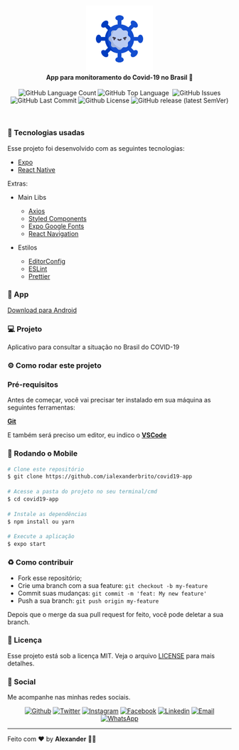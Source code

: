 <h4 align="center">
<img src="src/assets/logo@3x.png" width="150px" /><br>
 <b>App para monitoramento do Covid-19 no Brasil</b> 🦠
</h4>
<p align="center">
  <img alt="GitHub Language Count" src="https://img.shields.io/github/languages/count/ialexanderbrito/covid19-app?style=flat-square" />
  <img alt="GitHub Top Language" src="https://img.shields.io/github/languages/top/ialexanderbrito/covid19-app?style=flat-square" />
  <img alt="" src="https://img.shields.io/github/repo-size/ialexanderbrito/covid19-app?style=flat-square" />
  <img alt="GitHub Issues" src="https://img.shields.io/github/issues/ialexanderbrito/covid19-app?style=flat-square" />
  <img alt="GitHub Last Commit" src="https://img.shields.io/github/last-commit/ialexanderbrito/covid19-app?style=flat-square" />
  <img alt="Github License" src="https://img.shields.io/github/license/ialexanderbrito/covid19-app?style=flat-square" />
  <img alt="GitHub release (latest SemVer)" src="https://img.shields.io/github/v/release/ialexanderbrito/covid19-app?style=flat-square">
   
</p>

<br>

### :rocket: Tecnologias usadas

Esse projeto foi desenvolvido com as seguintes tecnologias:

- [Expo](https://expo.io/)
- [React Native](https://reactnative.dev/)

Extras:

- Main Libs
  - [Axios](https://github.com/axios/axios)
  - [Styled Components](https://styled-components.com/)
  - [Expo Google Fonts](https://github.com/expo/google-fonts)
  - [React Navigation](https://reactnavigation.org/)
  
- Estilos

  - [EditorConfig](https://editorconfig.org/)
  - [ESLint](https://eslint.org/)
  - [Prettier](https://prettier.io/)

### 📱 App

[Download para Android](https://github.com/ialexanderbrito/covid19-app/releases/tag/1.0.0)

### 💻 Projeto

Aplicativo para consultar a situação no Brasil do COVID-19

### ⚙ Como rodar este projeto

### Pré-requisitos

Antes de começar, você vai precisar ter instalado em sua máquina as seguintes ferramentas:

<b>[Git](https://git-scm.com)</b>

E também será preciso um editor, eu indico o <b>[VSCode](https://code.visualstudio.com/)</b>

### 🧭 Rodando o Mobile

```bash
# Clone este repositório
$ git clone https://github.com/ialexanderbrito/covid19-app

# Acesse a pasta do projeto no seu terminal/cmd
$ cd covid19-app

# Instale as dependências
$ npm install ou yarn

# Execute a aplicação
$ expo start

```

### :recycle: Como contribuir

- Fork esse repositório;
- Crie uma branch com a sua feature: `git checkout -b my-feature`
- Commit suas mudanças: `git commit -m 'feat: My new feature'`
- Push a sua branch: `git push origin my-feature`

Depois que o merge da sua pull request for feito, você pode deletar a sua branch.

### :memo: Licença

Esse projeto está sob a licença MIT. Veja o arquivo [LICENSE](LICENSE) para mais detalhes.

### 📱 Social

Me acompanhe nas minhas redes sociais.

<p align="center">

   <a href="https://github.com/ialexanderbrito" target="_blank" >
    <img alt="Github" src="https://img.shields.io/badge/-Github-lightgrey?style=flat-square&logo=Github&logoColor=white"></a> 
    
 <a href="https://twitter.com/ialexanderbrito" target="_blank" > 
     <img alt="Twitter" src="https://img.shields.io/badge/-Twitter-9cf?style=flat-square&logo=Twitter&logoColor=white"></a> 
  
  <a href="https://instagram.com/ialexanderbrito" target="_blank" >
    <img alt="Instagram" src="https://img.shields.io/badge/-Instagram-ff2b8e?style=flat-square&logo=Instagram&logoColor=white"></a> 
  
  <a href="https://facebook.com/ialexanderbrito" target="_blank" >
    <img alt="Facebook" src="https://img.shields.io/badge/-Facebook-blue?style=flat-square&logo=Facebook&logoColor=white"></a> 

  <a href="https://www.linkedin.com/in/ialexanderbrito/" target="_blank" >
    <img alt="Linkedin" src="https://img.shields.io/badge/-Linkedin-blue?style=flat-square&logo=Linkedin&logoColor=white"></a> 
  
  <a href="mailto:ialexanderbrito@gmail.com" target="_blank" >
    <img alt="Email" src="https://img.shields.io/badge/-Email-c14438?style=flat-square&logo=Gmail&logoColor=white"></a> 
  
  <a href="https://api.whatsapp.com/send?phone=5521979434402" target="_blank" >
    <img alt="WhatsApp" src="https://img.shields.io/badge/-WhatsApp-brightgreen?style=flat-square&logo=WhatsApp&logoColor=white"></a>
</p>

---

Feito com ❤️ by **Alexander** 🤙🏾

